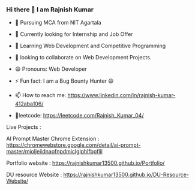 ### Hi there 👋 I am Rajnish Kumar 

- :book: Pursuing MCA from NIT Agartala
- 🤔  Currently looking for Internship and Job Offer 
- 🌱  Learning Web Development and Competitive Programming
- 👯  looking to collaborate on Web Development Projects.
- 😄  Pronouns: Web Developer
- ⚡  Fun fact: I am a Bug Bounty Hunter 😄

- 📫 How to reach me: https://www.linkedin.com/in/rajnish-kumar-412aba106/
- :link:leetcode: https://leetcode.com/Rajnish_Kumar_04/


Live Projects : 

AI Prompt Master Chrome Extension : https://chromewebstore.google.com/detail/ai-prompt-master/mioljeiidnaofnpdmiclglphlfbpflil

Portfolio website :  https://rajnishkumar13500.github.io/Portfolio/

DU resource Website : https://rajnishkumar13500.github.io/DU-Resource-Website/


